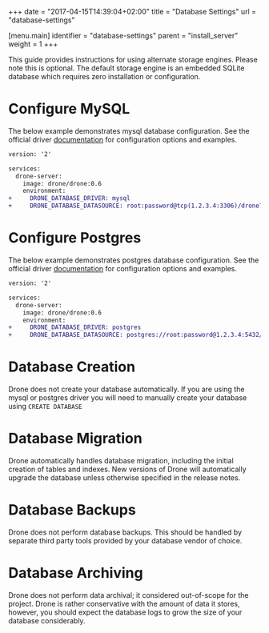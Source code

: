 +++
date = "2017-04-15T14:39:04+02:00"
title = "Database Settings"
url = "database-settings"

[menu.main]
  identifier = "database-settings"
  parent = "install_server"
  weight = 1
+++

This guide provides instructions for using alternate storage engines. Please note this is optional. The default storage engine is an embedded SQLite database which requires zero installation or configuration.

# Configure MySQL

The below example demonstrates mysql database configuration. See the official driver [documentation](https://github.com/go-sql-driver/mysql#dsn-data-source-name) for configuration options and examples.

```diff
version: '2'

services:
  drone-server:
    image: drone/drone:0.6
    environment:
+     DRONE_DATABASE_DRIVER: mysql
+     DRONE_DATABASE_DATASOURCE: root:password@tcp(1.2.3.4:3306)/drone?parseTime=true
```

# Configure Postgres

The below example demonstrates postgres database configuration. See the official driver [documentation](https://www.postgresql.org/docs/current/static/libpq-connect.html#LIBPQ-CONNSTRING) for configuration options and examples.

```diff
version: '2'

services:
  drone-server:
    image: drone/drone:0.6
    environment:
+     DRONE_DATABASE_DRIVER: postgres
+     DRONE_DATABASE_DATASOURCE: postgres://root:password@1.2.3.4:5432/postgres?sslmode=disable
```

# Database Creation

Drone does not create your database automatically. If you are using the mysql or postgres driver you will need to manually create your database using `CREATE DATABASE`

# Database Migration

Drone automatically handles database migration, including the initial creation of tables and indexes. New versions of Drone will automatically upgrade the database unless otherwise specified in the release notes.

# Database Backups

Drone does not perform database backups. This should be handled by separate third party tools provided by your database vendor of choice.

# Database Archiving

Drone does not perform data archival; it considered out-of-scope for the project. Drone is rather conservative with the amount of data it stores, however, you should expect the database logs to grow the size of your database considerably.
